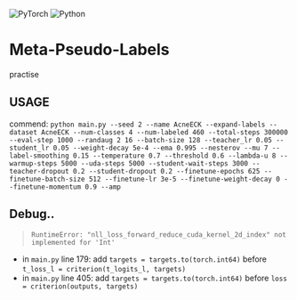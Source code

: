 ![PyTorch](https://img.shields.io/badge/PyTorch-%3D1.9.1-informational)
![Python](https://img.shields.io/badge/Python-%3E%3D3.8-blue)
# Meta-Pseudo-Labels
practise

## USAGE
commend:
`python main.py --seed 2 --name AcneECK --expand-labels --dataset AcneECK --num-classes 4 --num-labeled 460 --total-steps 300000 --eval-step 1000 --randaug 2 16 --batch-size 128 --teacher_lr 0.05 --student_lr 0.05 --weight-decay 5e-4 --ema 0.995 --nesterov --mu 7 --label-smoothing 0.15 --temperature 0.7 --threshold 0.6 --lambda-u 8 --warmup-steps 5000 --uda-steps 5000 --student-wait-steps 3000 --teacher-dropout 0.2 --student-dropout 0.2 --finetune-epochs 625 --finetune-batch-size 512 --finetune-lr 3e-5 --finetune-weight-decay 0 --finetune-momentum 0.9 --amp`

## Debug..
> `RuntimeError: "nll_loss_forward_reduce_cuda_kernel_2d_index" not implemented for 'Int'`
- in `main.py` line 179: add `targets = targets.to(torch.int64)` before `t_loss_l = criterion(t_logits_l, targets)`
- in `main.py` line 405: add `targets = targets.to(torch.int64)` before `loss = criterion(outputs, targets)`
